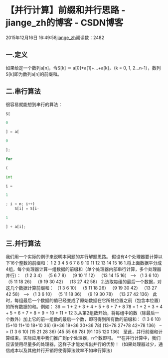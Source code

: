 
# 【并行计算】前缀和并行思路 - jiange_zh的博客 - CSDN博客


2015年12月16日 16:49:58[jiange_zh](https://me.csdn.net/jiange_zh)阅读数：2482



## 一.定义
如果给定一个数列a[n]，令S[k] ＝ a[0]+a[1]+…+a[k]，（k = 0, 1, 2…n-1），数列S[k]即为数列a[n]的前缀和。
## 二.串行算法
很容易就能想到串行的算法：
```python
S[
```
```python
0
```
```python
] = a[
```
```python
0
```
```python
];
```
```python
for
```
```python
(
```
```python
int
```
```python
i =
```
```python
1
```
```python
; i < n; i++)
    S[i] = S[i-
```
```python
1
```
```python
] + a[i];
```
## 三.并行算法
我们用一个实际的例子来说明本问题的并行解题思路。
假设有4个处理器要计算以下16个整数的前缀和：
1   2   3   4   5   6   7   8   9   10   11   12   13   14   15   16
1.将上面数据平分成4组，每个处理器计算一组数据的前缀和（单个处理器内部串行计算，多个处理器并行）：
（1   2   3   4） （5   6   7   8） （9   10   11   12） （13   14   15   16）
—>
（1   3   6   10） （5   11   18   26） （9   19   30   42） （13   27   42   58）
2.选取每组的最后一个数据，对这几个数据计算前缀和：
（1  3  6   10） （5   11   18   26） （9   19   30   42） （13   27   42  58）
–>
（1  3  6   10） （5   11   18   36） （9   19   30   78） （13   27   42  136）
此时，每组最后一个数据的值已经变成了原始数据在它所处位置之前（包含本位置）的所有数据的和。例如：
36 ＝ 1 + 2 + 3 + 4 + 5 + 6 + 7 + 8
78 = 1 + 2 + 3 + 4 + 5 + 6 + 7 + 8 + 9 + 10 + 11 + 12
3.从第2组数开始，将每组中的数（除最后一个数外）加上它的前一组数的最后一个数，即可得到所有数的前缀和：
(1 3 6 10) (5+10 11+10 18+10 36) (9+36 19+36 30+36 78)  (13+78 27+78 42+78 136）
–>
(1  3  6  10)  (15  21  28  36)  (45  55  66  78)  (91  105  120  136）
至此，并行前缀和计算结束，实际应用中我们推广到p个处理器，n个数即可。
**在并行计算中，我们应该使用尽量多的处理器，这样子才能发挥出并行的优势！（如果处理器过少，通信成本以及其他并行开销将使得算法效率不如串行算法）

